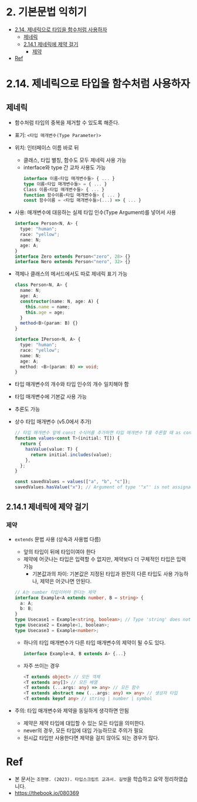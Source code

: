 # 2. 기본문법 익히기 <!-- omit in toc -->

- [2.14. 제네릭으로 타입을 함수처럼 사용하자](#214-제네릭으로-타입을-함수처럼-사용하자)
  - [제네릭](#제네릭)
  - [2.14.1 제네릭에 제약 걸기](#2141-제네릭에-제약-걸기)
    - [제약](#제약)
- [Ref](#ref)

# 2.14. 제네릭으로 타입을 함수처럼 사용하자

## 제네릭

- 함수처럼 타입의 중복을 제거할 수 있도록 해준다.
- 표기: `<타입 매개변수(Type Parameter)>`
- 위치: 인터페이스 이름 바로 뒤

  - 클래스, 타입 별칭, 함수도 모두 제네릭 사용 가능
  - interface와 type 간 교차 사용도 가능
    ```ts
    interface 이름<타입 매개변수들> { ... }
    type 이름<타입 매개변수들> = { ... }
    Class 이름<타입 매개변수들> { ... }
    function 함수이름<타입 매개변수들> { ... }
    const 함수이름 = <타입 매개변수들>(...) => { ... }
    ```

- 사용: 매개변수에 대응하는 실제 타입 인수(Type Argument)를 넣어서 사용

  ```ts
  interface Person<N, A> {
    type: "human";
    race: "yellow";
    name: N;
    age: A;
  }
  interface Zero extends Person<"zero", 28> {}
  interface Nero extends Person<"nero", 32> {}
  ```

- 객체나 클래스의 메서드에서도 따로 제네릭 표기 가능

  ```ts
  class Person<N, A> {
    name: N;
    age: A;
    constructor(name: N, age: A) {
      this.name = name;
      this.age = age;
    }
    method<B>(param: B) {}
  }

  interface IPerson<N, A> {
    type: "human";
    race: "yellow";
    name: N;
    age: A;
    method: <B>(param: B) => void;
  }
  ```

- 타입 매개변수의 개수와 타입 인수의 개수 일치해야 함
- 타입 매개변수에 기본값 사용 가능
- 추론도 가능
- 상수 타입 매개변수 (v5.0에서 추가)

  ```ts
  // 타입 매개변수 앞에 const 수식어를 추가하면 타입 매개변수 T를 추론할 때 as const를 붙인 값으로 추론
  function values<const T>(initial: T[]) {
    return {
      hasValue(value: T) {
        return initial.includes(value);
      },
    };
  }

  const savedValues = values(["a", "b", "c"]);
  savedValues.hasValue("x"); // Argument of type '"x"' is not assignable to parameter of type '"a" | "b" | "c"'.
  ```

## 2.14.1 제네릭에 제약 걸기

### 제약

- `extends` 문법 사용 (상속과 사용법 다름)

  - 앞의 타입이 뒤에 타입이여야 한다
  - 제약에 어긋나는 타입은 입력할 수 없지만, 제약보다 더 구체적인 타입은 입력 가능
    - 기본값과의 차이: 기본값은 지정된 타입과 완전히 다른 타입도 사용 가능하나, 제약은 어긋나면 안된다.

  ```ts
  // A는 number 타입이어야 한다는 제약
  interface Example<A extends number, B = string> {
    a: A;
    b: B;
  }
  type Usecase1 = Example<string, boolean>; // Type 'string' does not satisfy the constraint 'number'.
  type Usecase2 = Example<1, boolean>;
  type Usecase3 = Example<number>;
  ```

  - 하나의 타입 매개변수가 다른 타입 매개변수의 제약이 될 수도 있다.

    ```ts
    interface Example<A, B extends A> {...}
    ```

  - 자주 쓰이는 경우

    ```ts
    <T extends object> // 모든 객체
    <T extends any[]> // 모든 배열
    <T extends (...args: any) => any> // 모든 함수
    <T extends abstract new (...args: any) => any> // 생성자 타입
    <T extends keyof any> // string | number | symbol
    ```

- 주의: 타입 매개변수와 제약을 동일하게 생각하면 안됨
  - 제약은 제약 타입에 대입할 수 있는 모든 타입을 의미한다.
  - never의 경우, 모든 타입에 대입 가능하므로 주의가 필요
  - 원시값 타입만 사용한다면 제약을 걸지 않아도 되는 경우가 많다.

# Ref

- 본 문서는 `조현영. (2023). 타입스크립트 교과서. 길벗`을 학습하고 요약 정리하였습니다.
- https://thebook.io/080369
